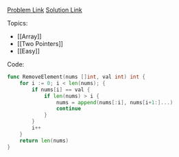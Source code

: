 [Problem Link](https://leetcode.com/problems/remove-element)
[Solution Link](https://leetcode.com/problems/remove-element/submissions/1390393532/)

Topics:
- [[Array]]
- [[Two Pointers]]
- [[Easy]]

Code:
```go
func RemoveElement(nums []int, val int) int {
	for i := 0; i < len(nums); {
		if nums[i] == val {
			if len(nums) > i {
				nums = append(nums[:i], nums[i+1:]...)
				continue
			}
		}
		i++
	}
	return len(nums)
}
```